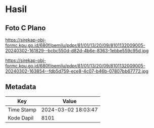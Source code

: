 # Hasil

## Foto C Plano

https://sirekap-obj-formc.kpu.go.id/680f/pemilu/pdpr/81/01/13/20/09/8101132009005-20240302-161829--bcbc550d-d82d-4b6e-8363-1ebbe559c95d.jpg

https://sirekap-obj-formc.kpu.go.id/680f/pemilu/pdpr/81/01/13/20/09/8101132009005-20240302-163854--fdb5d759-ece8-4c07-b46b-07807bb67772.jpg


## Metadata

| Key        | Value               |
| ---------- | ------------------- |
| Time Stamp | 2024-03-02 18:03:47 |
| Kode Dapil | 8101                |




